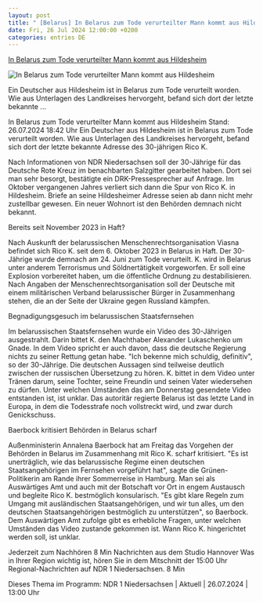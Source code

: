 ```yaml
---
layout: post
title: " [Belarus] In Belarus zum Tode verurteilter Mann kommt aus Hildesheim"
date: Fri, 26 Jul 2024 12:00:00 +0200
categories: entries DE
---
```

[In Belarus zum Tode verurteilter Mann kommt aus Hildesheim](https://www.ndr.de/nachrichten/niedersachsen/hannover_weser-leinegebiet/In-Belarus-zum-Tode-verurteilter-Mann-kommt-aus-Hildesheim,todesstrafe108.html)

![In Belarus zum Tode verurteilter Mann kommt aus Hildesheim](https://www.ndr.de/nachrichten/niedersachsen/gefaengnis404_v-contentxl.jpg)

Ein Deutscher aus Hildesheim ist in Belarus zum Tode verurteilt worden. Wie aus Unterlagen des Landkreises hervorgeht, befand sich dort der letzte bekannte ...

In Belarus zum Tode verurteilter Mann kommt aus Hildesheim Stand: 26.07.2024 18:42 Uhr Ein Deutscher aus Hildesheim ist in Belarus zum Tode verurteilt worden. Wie aus Unterlagen des Landkreises hervorgeht, befand sich dort der letzte bekannte Adresse des 30-jährigen Rico K.

Nach Informationen von NDR Niedersachsen soll der 30-Jährige für das Deutsche Rote Kreuz im benachbarten Salzgitter gearbeitet haben. Dort sei man sehr besorgt, bestätigte ein DRK-Pressesprecher auf Anfrage. Im Oktober vergangenen Jahres verliert sich dann die Spur von Rico K. in Hildesheim. Briefe an seine Hildesheimer Adresse seien ab dann nicht mehr zustellbar gewesen. Ein neuer Wohnort ist den Behörden demnach nicht bekannt.

Bereits seit November 2023 in Haft?

Nach Auskunft der belarussischen Menschenrechtsorganisation Viasna befindet sich Rico K. seit dem 6. Oktober 2023 in Belarus in Haft. Der 30-Jährige wurde demnach am 24. Juni zum Tode verurteilt. K. wird in Belarus unter anderem Terrorismus und Söldnertätigkeit vorgeworfen. Er soll eine Explosion vorbereitet haben, um die öffentliche Ordnung zu destabilisieren. Nach Angaben der Menschenrechtsorganisation soll der Deutsche mit einem militärischen Verband belarussischer Bürger in Zusammenhang stehen, die an der Seite der Ukraine gegen Russland kämpfen.

Begnadigungsgesuch im belarussischen Staatsfernsehen

Im belarussischen Staatsfernsehen wurde ein Video des 30-Jährigen ausgestrahlt. Darin bittet K. den Machthaber Alexander Lukaschenko um Gnade. In dem Video spricht er auch davon, dass die deutsche Regierung nichts zu seiner Rettung getan habe. "Ich bekenne mich schuldig, definitiv", so der 30-Jährige. Die deutschen Aussagen sind teilweise deutlich zwischen der russischen Übersetzung zu hören. K. bittet in dem Video unter Tränen darum, seine Tochter, seine Freundin und seinen Vater wiedersehen zu dürfen. Unter welchen Umständen das am Donnerstag gesendete Video entstanden ist, ist unklar. Das autoritär regierte Belarus ist das letzte Land in Europa, in dem die Todesstrafe noch vollstreckt wird, und zwar durch Genickschuss.

Baerbock kritisiert Behörden in Belarus scharf

Außenministerin Annalena Baerbock hat am Freitag das Vorgehen der Behörden in Belarus im Zusammenhang mit Rico K. scharf kritisiert. "Es ist unerträglich, wie das belarussische Regime einen deutschen Staatsangehörigen im Fernsehen vorgeführt hat", sagte die Grünen-Politikerin am Rande ihrer Sommerreise in Hamburg. Man sei als Auswärtiges Amt und auch mit der Botschaft vor Ort in engem Austausch und begleite Rico K. bestmöglich konsularisch. "Es gibt klare Regeln zum Umgang mit ausländischen Staatsangehörigen, und wir tun alles, um den deutschen Staatsangehörigen bestmöglich zu unterstützen", so Baerbock. Dem Auswärtigen Amt zufolge gibt es erhebliche Fragen, unter welchen Umständen das Video zustande gekommen ist. Wann Rico K. hingerichtet werden soll, ist unklar.

Jederzeit zum Nachhören 8 Min Nachrichten aus dem Studio Hannover Was in Ihrer Region wichtig ist, hören Sie in dem Mitschnitt der 15:00 Uhr Regional-Nachrichten auf NDR 1 Niedersachsen. 8 Min

Dieses Thema im Programm: NDR 1 Niedersachsen | Aktuell | 26.07.2024 | 13:00 Uhr

